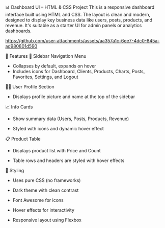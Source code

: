 ﻿📊 Dashboard UI – HTML & CSS Project
This is a responsive dashboard interface built using HTML and CSS. The layout is clean and modern, designed to display key business data like users, posts, products, and revenue. It's suitable as a starter UI for admin panels or analytics dashboards.

https://github.com/user-attachments/assets/aa357a1c-6ee7-4dc0-845a-ad980801d590

🔧 Features
🧭 Sidebar Navigation Menu

  - Collapses by default, expands on hover
  - Includes icons for Dashboard, Clients, Products, Charts, Posts, Favorites, Settings, and Logout

🧑‍💼 User Profile Section

  - Displays profile picture and name at the top of the sidebar

📈 Info Cards

  - Show summary data (Users, Posts, Products, Revenue)

  - Styled with icons and dynamic hover effect

📋 Product Table

  - Displays product list with Price and Count

  - Table rows and headers are styled with hover effects

💅 Styling
  - Uses pure CSS (no frameworks)

  - Dark theme with clean contrast

  - Font Awesome for icons

  - Hover effects for interactivity

  - Responsive layout using Flexbox
